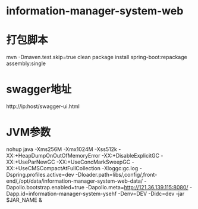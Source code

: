 # information-manager-system-web
# 打包脚本
mvn -Dmaven.test.skip=true clean package install spring-boot:repackage assembly:single
# swagger地址
http://ip:host/swagger-ui.html
# JVM参数
nohup java      -Xms256M -Xmx1024M -Xss512k -XX:+HeapDumpOnOutOfMemoryError -XX:+DisableExplicitGC -XX:+UseParNewGC -XX:+UseConcMarkSweepGC -XX:+UseCMSCompactAtFullCollection -Xloggc:gc.log      -Dspring.profiles.active=dev -Dloader.path=libs/,config/,front-end/,/opt/data/information-manager-system-web-data/      -Dapollo.bootstrap.enabled=true -Dapollo.meta=http://121.36.139.115:8080/ -Dapp.id=information-manager-system-ysehf -Denv=DEV -Didc=dev      -jar $JAR_NAME &